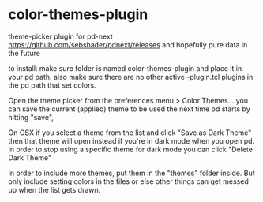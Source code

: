 # color-themes-plugin
theme-picker plugin for pd-next https://github.com/sebshader/pdnext/releases and hopefully pure data in the future

to install: make sure folder is named color-themes-plugin and place it in your pd path. also make sure there are no other active -plugin.tcl plugins in the pd path
that set colors.

Open the theme picker from the preferences menu > Color Themes...
you can save the current (applied) theme to be used the next time pd starts by hitting "save", 

On OSX if you select a theme from the list and click "Save as Dark Theme" then that theme will open instead if you're in dark mode when you open pd.
In order to stop using a specific theme for dark mode you can click "Delete Dark Theme"

In order to include more themes, put them in the "themes" folder inside. But only include setting colors in the files or else other things can get messed up when
the list gets drawn.
